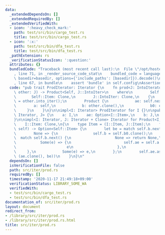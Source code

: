 ```yaml
---
data:
  _extendedDependsOn: []
  _extendedRequiredBy: []
  _extendedVerifiedWith:
  - icon: ':heavy_check_mark:'
    path: test/src/bin/cargo_test.rs
    title: test/src/bin/cargo_test.rs
  - icon: ':x:'
    path: test/src/bin/dfa_test.rs
    title: test/src/bin/dfa_test.rs
  _pathExtension: rs
  _verificationStatusIcon: ':question:'
  attributes: {}
  bundledCode: "Traceback (most recent call last):\n  File \"/opt/hostedtoolcache/Python/3.9.0/x64/lib/python3.9/site-packages/onlinejudge_verify/documentation/build.py\"\
    , line 71, in _render_source_code_stat\n    bundled_code = language.bundle(stat.path,\
    \ basedir=basedir, options={'include_paths': [basedir]}).decode()\n  File \"/opt/hostedtoolcache/Python/3.9.0/x64/lib/python3.9/site-packages/onlinejudge_verify/languages/user_defined.py\"\
    , line 67, in bundle\n    assert 'bundle' in self.config\nAssertionError\n"
  code: "pub trait ProdIterator: Iterator {\n    fn prod<J: IntoIterator>(mut self,\
    \ other: J) -> Product<Self, J::IntoIter>\n    where\n        Self: Sized,\n \
    \       Self::Item: Clone,\n        J::IntoIter: Clone,\n    {\n        let other\
    \ = other.into_iter();\n        Product {\n            ae: self.next(),\n    \
    \        a: self,\n            b: other.clone(),\n            b0: other,\n   \
    \     }\n    }\n}\n\nimpl<I: Iterator> ProdIterator for I {}\n\npub struct Product<I:\
    \ Iterator, J> {\n    a: I,\n    ae: Option<I::Item>,\n    b: J,\n    b0: J,\n\
    }\n\nimpl<I: Iterator, J: Iterator + Clone> Iterator for Product<I, J>\nwhere\n\
    \    I::Item: Clone,\n{\n    type Item = (I::Item, J::Item);\n    fn next(&mut\
    \ self) -> Option<Self::Item> {\n        let be = match self.b.next() {\n    \
    \        None => {\n                self.b = self.b0.clone();\n              \
    \  match self.b.next() {\n                    None => return None,\n         \
    \           Some(e) => {\n                        self.ae = self.a.next();\n \
    \                       e\n                    },\n                }\n       \
    \     },\n            Some(e) => e,\n        };\n        self.ae.as_ref().map(|ae|\
    \ (ae.clone(), be))\n    }\n}\n"
  dependsOn: []
  isVerificationFile: false
  path: src/iter/prod.rs
  requiredBy: []
  timestamp: '2020-11-17 21:49:18+09:00'
  verificationStatus: LIBRARY_SOME_WA
  verifiedWith:
  - test/src/bin/cargo_test.rs
  - test/src/bin/dfa_test.rs
documentation_of: src/iter/prod.rs
layout: document
redirect_from:
- /library/src/iter/prod.rs
- /library/src/iter/prod.rs.html
title: src/iter/prod.rs
---
```

